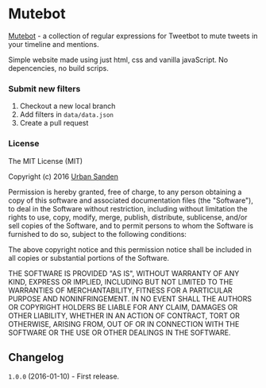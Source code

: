 # Mutebot

[Mutebot](https://urre.github.io/mutebot/) - a collection of regular expressions for Tweetbot to mute tweets in your timeline and mentions.

Simple website made using just html, css and vanilla javaScript. No depencencies, no build scrips.

### Submit new filters
1. Checkout a new local branch
2. Add filters in ``data/data.json``
3. Create a pull request

### License

The MIT License (MIT)

Copyright (c) 2016 [Urban Sanden](https://labs.urre.me/)

Permission is hereby granted, free of charge, to any person obtaining a copy
of this software and associated documentation files (the "Software"), to deal
in the Software without restriction, including without limitation the rights
to use, copy, modify, merge, publish, distribute, sublicense, and/or sell
copies of the Software, and to permit persons to whom the Software is
furnished to do so, subject to the following conditions:

The above copyright notice and this permission notice shall be included in all
copies or substantial portions of the Software.

THE SOFTWARE IS PROVIDED "AS IS", WITHOUT WARRANTY OF ANY KIND, EXPRESS OR
IMPLIED, INCLUDING BUT NOT LIMITED TO THE WARRANTIES OF MERCHANTABILITY,
FITNESS FOR A PARTICULAR PURPOSE AND NONINFRINGEMENT. IN NO EVENT SHALL THE
AUTHORS OR COPYRIGHT HOLDERS BE LIABLE FOR ANY CLAIM, DAMAGES OR OTHER
LIABILITY, WHETHER IN AN ACTION OF CONTRACT, TORT OR OTHERWISE, ARISING FROM,
OUT OF OR IN CONNECTION WITH THE SOFTWARE OR THE USE OR OTHER DEALINGS IN THE
SOFTWARE.

## Changelog

`1.0.0` (2016-01-10) - First release.